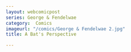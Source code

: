 ```yaml
---
layout: webcomicpost
series: George & Fendelwae
category:  Comics
imageurl: "/comics/George & Fendelwae 2.jpg"
title: A Bat's Perspective

---
```

